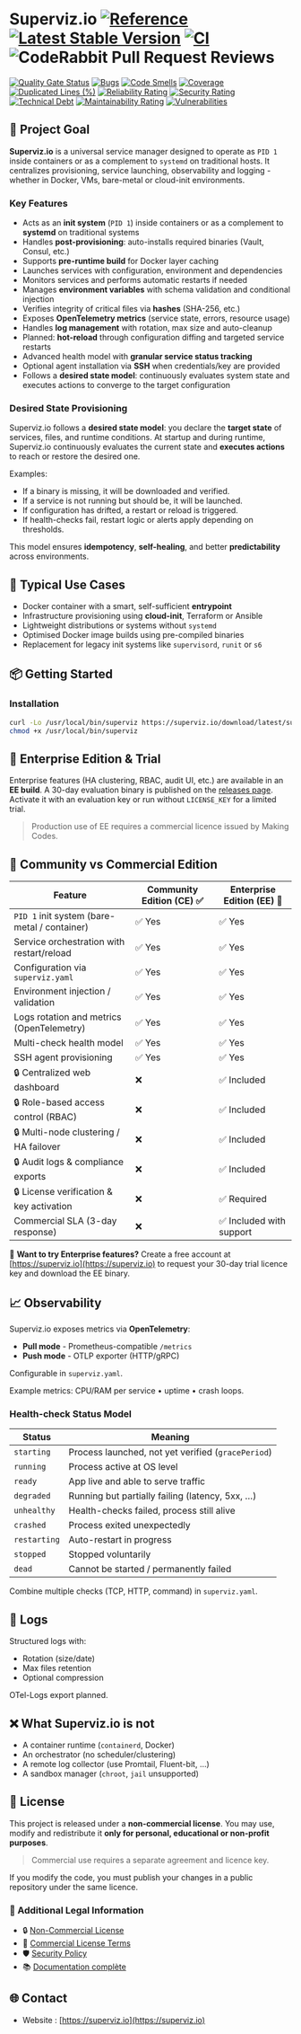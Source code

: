 # Superviz.io [![Reference](https://pkg.go.dev/badge/github.com/kodflow/superviz.io.svg)](https://pkg.go.dev/github.com/kodflow/superviz.io) [![Latest Stable Version](https://img.shields.io/github/v/tag/kodflow/superviz.io?label=version)](https://github.com/kodflow/superviz.io/releases/latest) [![CI](https://img.shields.io/github/actions/workflow/status/kodflow/superviz.io/ci.yml?label=CI)](https://github.com/kodflow/superviz.io/actions/workflows/ci.yml) ![CodeRabbit Pull Request Reviews](https://img.shields.io/coderabbit/prs/github/kodflow/superviz.io?utm_source=oss&utm_medium=github&utm_campaign=kodflow%2Fsuperviz.io&labelColor=171717&color=FF570A&link=https%3A%2F%2Fcoderabbit.ai&label=CodeRabbit+Reviews)

[![Quality Gate Status](https://sonarcloud.io/api/project_badges/measure?project=kodflow_superviz.io&metric=alert_status)](https://sonarcloud.io/summary/new_code?id=kodflow_superviz.io)
[![Bugs](https://sonarcloud.io/api/project_badges/measure?project=kodflow_superviz.io&metric=bugs)](https://sonarcloud.io/summary/new_code?id=kodflow_superviz.io)
[![Code Smells](https://sonarcloud.io/api/project_badges/measure?project=kodflow_superviz.io&metric=code_smells)](https://sonarcloud.io/summary/new_code?id=kodflow_superviz.io)
[![Coverage](https://sonarcloud.io/api/project_badges/measure?project=kodflow_superviz.io&metric=coverage)](https://sonarcloud.io/summary/new_code?id=kodflow_superviz.io)
[![Duplicated Lines (%)](https://sonarcloud.io/api/project_badges/measure?project=kodflow_superviz.io&metric=duplicated_lines_density)](https://sonarcloud.io/summary/new_code?id=kodflow_superviz.io)
[![Reliability Rating](https://sonarcloud.io/api/project_badges/measure?project=kodflow_superviz.io&metric=reliability_rating)](https://sonarcloud.io/summary/new_code?id=kodflow_superviz.io)
[![Security Rating](https://sonarcloud.io/api/project_badges/measure?project=kodflow_superviz.io&metric=security_rating)](https://sonarcloud.io/summary/new_code?id=kodflow_superviz.io)
[![Technical Debt](https://sonarcloud.io/api/project_badges/measure?project=kodflow_superviz.io&metric=sqale_index)](https://sonarcloud.io/summary/new_code?id=kodflow_superviz.io)
[![Maintainability Rating](https://sonarcloud.io/api/project_badges/measure?project=kodflow_superviz.io&metric=sqale_rating)](https://sonarcloud.io/summary/new_code?id=kodflow_superviz.io)
[![Vulnerabilities](https://sonarcloud.io/api/project_badges/measure?project=kodflow_superviz.io&metric=vulnerabilities)](https://sonarcloud.io/summary/new_code?id=kodflow_superviz.io)


## 🧠 Project Goal

**Superviz.io** is a universal service manager designed to operate as `PID 1` inside containers or as a complement to `systemd` on traditional hosts. It centralizes provisioning, service launching, observability and logging - whether in Docker, VMs, bare-metal or cloud-init environments.

### Key Features

* Acts as an **init system** (`PID 1`) inside containers or as a complement to **systemd** on traditional systems
* Handles **post-provisioning**: auto-installs required binaries (Vault, Consul, etc.)
* Supports **pre-runtime build** for Docker layer caching
* Launches services with configuration, environment and dependencies
* Monitors services and performs automatic restarts if needed
* Manages **environment variables** with schema validation and conditional injection
* Verifies integrity of critical files via **hashes** (SHA-256, etc.)
* Exposes **OpenTelemetry metrics** (service state, errors, resource usage)
* Handles **log management** with rotation, max size and auto-cleanup
* Planned: **hot-reload** through configuration diffing and targeted service restarts
* Advanced health model with **granular service status tracking**
* Optional agent installation via **SSH** when credentials/key are provided
* Follows a **desired state model**: continuously evaluates system state and executes actions to converge to the target configuration

### Desired State Provisioning

Superviz.io follows a **desired state model**: you declare the **target state** of services, files, and runtime conditions. At startup and during runtime, Superviz.io continuously evaluates the current state and **executes actions** to reach or restore the desired one.

Examples:

* If a binary is missing, it will be downloaded and verified.
* If a service is not running but should be, it will be launched.
* If configuration has drifted, a restart or reload is triggered.
* If health-checks fail, restart logic or alerts apply depending on thresholds.

This model ensures **idempotency**, **self-healing**, and better **predictability** across environments.

## 🚠 Typical Use Cases

* Docker container with a smart, self-sufficient **entrypoint**
* Infrastructure provisioning using **cloud-init**, Terraform or Ansible
* Lightweight distributions or systems without `systemd`
* Optimised Docker image builds using pre-compiled binaries
* Replacement for legacy init systems like `supervisord`, `runit` or `s6`

## 📦 Getting Started

### Installation

```bash
curl -Lo /usr/local/bin/superviz https://superviz.io/download/latest/superviz-linux-amd64
chmod +x /usr/local/bin/superviz
```

## 💼 Enterprise Edition & Trial

Enterprise features (HA clustering, RBAC, audit UI, etc.) are available in an **EE build**.
A 30-day evaluation binary is published on the [releases page](https://github.com/kodflow/superviz.io/releases).
Activate it with an evaluation key or run without `LICENSE_KEY` for a limited trial.

> Production use of EE requires a commercial licence issued by Making Codes.

## 🥉 Community vs Commercial Edition

| Feature                                      | Community Edition (CE) ✅ | Enterprise Edition (EE) 💼 |
| -------------------------------------------- | ------------------------ | -------------------------- |
| `PID 1` init system (bare-metal / container) | ✅ Yes                    | ✅ Yes                      |
| Service orchestration with restart/reload    | ✅ Yes                    | ✅ Yes                      |
| Configuration via `superviz.yaml`            | ✅ Yes                    | ✅ Yes                      |
| Environment injection / validation           | ✅ Yes                    | ✅ Yes                      |
| Logs rotation and metrics (OpenTelemetry)    | ✅ Yes                    | ✅ Yes                      |
| Multi-check health model                     | ✅ Yes                    | ✅ Yes                      |
| SSH agent provisioning                       | ✅ Yes                    | ✅ Yes                      |
| 🔒 Centralized web dashboard                 | ❌                        | ✅ Included                 |
| 🔒 Role-based access control (RBAC)          | ❌                        | ✅ Included                 |
| 🔒 Multi-node clustering / HA failover       | ❌                        | ✅ Included                 |
| 🔒 Audit logs & compliance exports           | ❌                        | ✅ Included                 |
| 🔒 License verification & key activation     | ❌                        | ✅ Required                 |
| Commercial SLA (3-day response)              | ❌                        | ✅ Included with support    |

📝 **Want to try Enterprise features?** Create a free account at [https://superviz.io](https://superviz.io) to request your 30-day trial licence key and download the EE binary.

## 📈 Observability

Superviz.io exposes metrics via **OpenTelemetry**:

* **Pull mode** - Prometheus-compatible `/metrics`
* **Push mode** - OTLP exporter (HTTP/gRPC)

Configurable in `superviz.yaml`.

Example metrics: CPU/RAM per service • uptime • crash loops.

### Health-check Status Model

| Status       | Meaning                                            |
| ------------ | -------------------------------------------------- |
| `starting`   | Process launched, not yet verified (`gracePeriod`) |
| `running`    | Process active at OS level                         |
| `ready`      | App live and able to serve traffic                 |
| `degraded`   | Running but partially failing (latency, 5xx, …)    |
| `unhealthy`  | Health-checks failed, process still alive          |
| `crashed`    | Process exited unexpectedly                        |
| `restarting` | Auto-restart in progress                           |
| `stopped`    | Stopped voluntarily                                |
| `dead`       | Cannot be started / permanently failed             |

Combine multiple checks (TCP, HTTP, command) in `superviz.yaml`.

## 📝 Logs

Structured logs with:

* Rotation (size/date)
* Max files retention
* Optional compression

OTel-Logs export planned.

## ❌ What Superviz.io **is not**

* A container runtime (`containerd`, Docker)
* An orchestrator (no scheduler/clustering)
* A remote log collector (use Promtail, Fluent-bit, …)
* A sandbox manager (`chroot`, `jail` unsupported)

## 📜 License

This project is released under a **non-commercial license**. You may use, modify and redistribute it **only for personal, educational or non-profit purposes**.

> Commercial use requires a separate agreement and licence key.

If you modify the code, you must publish your changes in a public repository under the same licence.

### 🧾 Additional Legal Information

* 🔒 [Non-Commercial License](./LICENSE.md)
* 💼 [Commercial License Terms](./COMMERCIAL-LICENSE.md)
* 🛡️ [Security Policy](./SECURITY.md)
* 📚 [Documentation complète](https://superviz.io/docs)

## 🌐 Contact

* Website : [https://superviz.io](https://superviz.io)